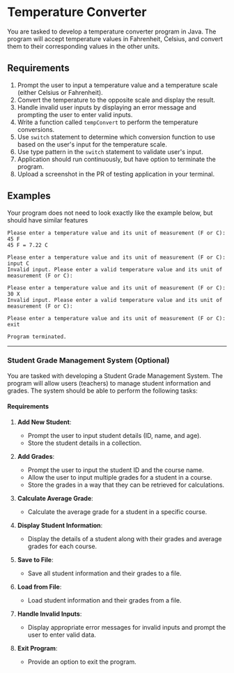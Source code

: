 # Temperature Converter

You are tasked to develop a temperature converter program in Java. The program will accept temperature values in Fahrenheit, Celsius, and convert them to their corresponding values in the other units.

## Requirements

1. Prompt the user to input a temperature value and a temperature scale (either Celsius or Fahrenheit).
2. Convert the temperature to the opposite scale and display the result.
3. Handle invalid user inputs by displaying an error message and prompting the user to enter valid inputs.
4. Write a function called `tempConvert` to perform the temperature conversions.
5. Use `switch` statement to determine which conversion function to use based on the user's input for the temperature scale.
6. Use type pattern in the `switch` statement to validate user's input.
7. Application should run continuously, but have option to terminate the program.
8. Upload a screenshot in the PR of testing application in your terminal.

## Examples

Your program does not need to look exactly like the example below, but should have similar features

````
Please enter a temperature value and its unit of measurement (F or C):
45 F
45 F = 7.22 C

Please enter a temperature value and its unit of measurement (F or C):
input C
Invalid input. Please enter a valid temperature value and its unit of measurement (F or C):

Please enter a temperature value and its unit of measurement (F or C):
30 X
Invalid input. Please enter a valid temperature value and its unit of measurement (F or C):

Please enter a temperature value and its unit of measurement (F or C):
exit

Program terminated.

````
---
### Student Grade Management System (Optional)

You are tasked with developing a Student Grade Management System. The program will allow users (teachers) to manage student information and grades. The system should be able to perform the following tasks:

#### Requirements
1. **Add New Student**:
    - Prompt the user to input student details (ID, name, and age).
    - Store the student details in a collection.

2. **Add Grades**:
    - Prompt the user to input the student ID and the course name.
    - Allow the user to input multiple grades for a student in a course.
    - Store the grades in a way that they can be retrieved for calculations.

3. **Calculate Average Grade**:
    - Calculate the average grade for a student in a specific course.

4. **Display Student Information**:
    - Display the details of a student along with their grades and average grades for each course.

5. **Save to File**:
    - Save all student information and their grades to a file.

6. **Load from File**:
    - Load student information and their grades from a file.

7. **Handle Invalid Inputs**:
    - Display appropriate error messages for invalid inputs and prompt the user to enter valid data.

8. **Exit Program**:
    - Provide an option to exit the program.
